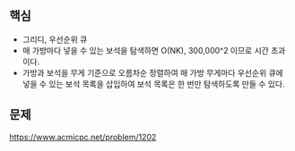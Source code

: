## 핵심

- 그리디, 우선순위 큐
- 매 가방마다 넣을 수 있는 보석을 탐색하면 O(NK), 300,000^2 이므로 시간 초과이다.
- 가방과 보석을 무게 기준으로 오름차순 정렬하여 매 가방 무게마다 우선순위 큐에 넣을 수 있는 보석 목록을 삽입하여 보석 목록은 한 번만 탐색하도록 만들 수 있다.

## 문제

https://www.acmicpc.net/problem/1202
